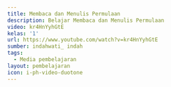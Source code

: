 ```yaml
---
title: Membaca dan Menulis Permulaan
description: Belajar Membaca dan Menulis Permulaan
video: kr4HnYyhGtE
kelas: '1'
url: https://www.youtube.com/watch?v=kr4HnYyhGtE
sumber: indahwati_ indah
tags:
  - Media pembelajaran
layout: pembelajaran
icon: i-ph-video-duotone
---
```

